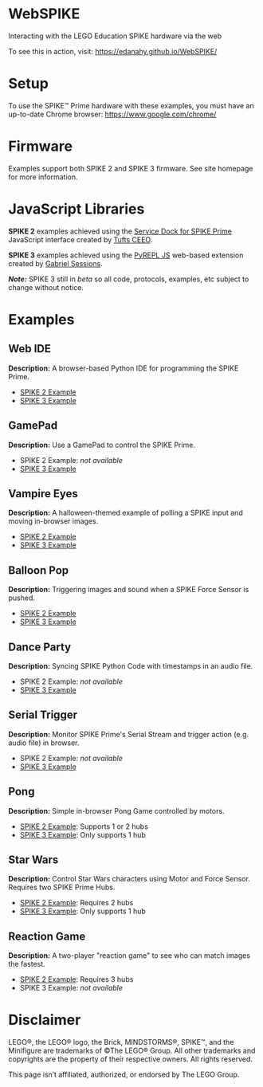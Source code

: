 # WebSPIKE
Interacting with the LEGO Education SPIKE hardware via the web

To see this in action, visit: https://edanahy.github.io/WebSPIKE/

# Setup
To use the SPIKE™ Prime hardware with these examples, you must have an up-to-date Chrome browser: https://www.google.com/chrome/

# Firmware
Examples support both SPIKE 2 and SPIKE 3 firmware.  See site homepage for more information.

# JavaScript Libraries

**SPIKE 2** examples achieved using the [Service Dock for SPIKE Prime](https://tuftsceeo.github.io/SPIKE-Web-Interface/) JavaScript interface created by [Tufts CEEO](http://ceeoinnovations.com/).

**SPIKE 3** examples achieved using the [PyREPL JS](https://github.com/GabrielSessions/pyrepl-js) web-based extension created by [Gabriel Sessions](https://github.com/gabrielsessions/).

***Note:*** SPIKE 3 still in *beta* so all code, protocols, examples, etc subject to change without notice.

# Examples

## Web IDE

**Description:** A browser-based Python IDE for programming the SPIKE Prime.

- [SPIKE 2 Example](https://edanahy.github.io/WebSPIKE/WebIDE/)
- [SPIKE 3 Example](https://edanahy.github.io/WebSPIKE/SPIKE3/WebIDE/)

## GamePad

**Description:** Use a GamePad to control the SPIKE Prime.

- SPIKE 2 Example: *not available*
- [SPIKE 3 Example](https://edanahy.github.io/WebSPIKE/SPIKE3/GamePad/)

## Vampire Eyes

**Description:** A halloween-themed example of polling a SPIKE input and moving in-browser images.

- [SPIKE 2 Example](https://edanahy.github.io/WebSPIKE/VampireEyes/)
- [SPIKE 3 Example](https://edanahy.github.io/WebSPIKE/SPIKE3/VampireEyes/)

## Balloon Pop

**Description:** Triggering images and sound when a SPIKE Force Sensor is pushed.

- [SPIKE 2 Example](https://edanahy.github.io/WebSPIKE/BalloonPop/)
- [SPIKE 3 Example](https://edanahy.github.io/WebSPIKE/SPIKE3/BalloonPop/)

## Dance Party

**Description:** Syncing SPIKE Python Code with timestamps in an audio file.

- SPIKE 2 Example: *not available*
- [SPIKE 3 Example](https://edanahy.github.io/WebSPIKE/SPIKE3/DanceParty/)

## Serial Trigger

**Description:** Monitor SPIKE Prime's Serial Stream and trigger action (e.g. audio file) in browser.

- SPIKE 2 Example: *not available*
- [SPIKE 3 Example](https://edanahy.github.io/WebSPIKE/SPIKE3/SerialTrigger/)

## Pong

**Description:** Simple in-browser Pong Game controlled by motors.

- [SPIKE 2 Example](https://edanahy.github.io/WebSPIKE/Pong/): Supports 1 or 2 hubs
- [SPIKE 3 Example](https://edanahy.github.io/WebSPIKE/SPIKE3/Pong/): Only supports 1 hub

## Star Wars

**Description:** Control Star Wars characters using Motor and Force Sensor. Requires two SPIKE Prime Hubs.

- [SPIKE 2 Example](https://edanahy.github.io/WebSPIKE/StarWars/): Requires 2 hubs
- [SPIKE 3 Example](https://edanahy.github.io/WebSPIKE/SPIKE3/StarWars/): Only supports 1 hub

## Reaction Game

**Description:** A two-player "reaction game" to see who can match images the fastest.

- [SPIKE 2 Example](https://edanahy.github.io/WebSPIKE/ReactionGame/): Requires 3 hubs
- SPIKE 3 Example: *not available*

# Disclaimer
LEGO®, the LEGO® logo, the Brick, MINDSTORMS®, SPIKE™, and the Minifigure are trademarks of ©The LEGO® Group. All other trademarks and copyrights are the property of their respective owners. All rights reserved.

This page isn’t affiliated, authorized, or endorsed by The LEGO Group.
